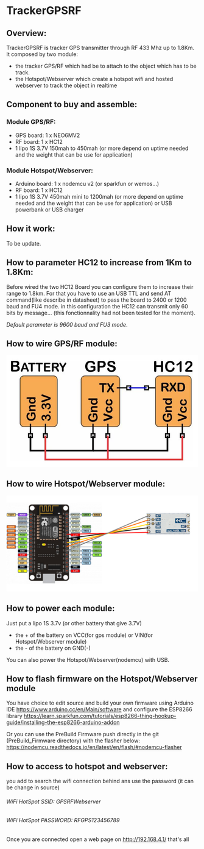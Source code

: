# TrackerGPSRF #

## Overview:
TrackerGPSRF is tracker GPS transmitter through RF 433 Mhz up to 1.8Km.
It composed by two module:
- the tracker GPS/RF which had be to attach to the object which has to be track.
- the Hotspot/Webserver which create a hotspot wifi and hosted webserver to track the object in realtime

## Component to buy and assemble:

### Module GPS/RF:
- GPS board: 1 x NEO6MV2
- RF board: 1 x HC12
- 1 lipo 1S 3.7V 150mah to 450mah (or more depend on uptime needed and the weight that can be use for application)

### Module Hotspot/Webserver:
- Arduino board: 1 x nodemcu v2 (or sparkfun or wemos...)
- RF board: 1 x HC12
- 1 lipo 1S 3.7V 450mah mini to 1200mah (or more depend on uptime needed and the weight that can be use for application) or USB powerbank or USB charger 

## How it work:
To be update.

## How to parameter HC12 to increase from 1Km to 1.8Km:
Before wired the two HC12 Board you can configure them to increase their range to 1.8km. 
For that you have to use an USB TTL and send AT command(like describe in datasheet) to pass the board to 2400 or 1200 baud and FU4 mode.
in this configuration the HC12 can transmit only 60 bits by message... (this fonctionnality had not been tested for the moment).

_Default parameter is 9600 baud and FU3 mode_.

## How to wire GPS/RF module:
![alt text](https://github.com/Hellorheaven/TrackerGPSRF/blob/master/GPSRF_module.png)

## How to wire Hotspot/Webserver module:
![alt text](https://github.com/Hellorheaven/TrackerGPSRF/blob/master/Webserver_module.png)

## How to power each module:
Just put a lipo 1S 3.7v (or other battery that give 3.7V)
- the + of the battery on VCC(for gps module) or VIN(for Hotspot/Webserver module)
- the - of the battery on GND(-)

You can also power the Hotspot/Webserver(nodemcu) with USB.

## How to flash firmware on the Hotspot/Webserver module
You have choice to edit source and build your own firmware using Arduino IDE
https://www.arduino.cc/en/Main/software
and configure the ESP8266 library
https://learn.sparkfun.com/tutorials/esp8266-thing-hookup-guide/installing-the-esp8266-arduino-addon

Or you can use the PreBuild Firmware push directly in the git (PreBuild_Firmware directory) with the flasher below:
https://nodemcu.readthedocs.io/en/latest/en/flash/#nodemcu-flasher

## How to access to hotspot and webserver: 
you add to search the wifi connection behind ans use the password (it can be change in source)
###### WiFi HotSpot SSID: _GPSRFWebserver_
###### WiFi HotSpot PASSWORD: _RFGPS123456789_

Once you are connected open a web page on http://192.168.4.1/ that's all
